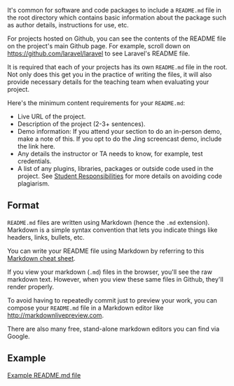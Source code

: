 It's common for software and code packages to include a `README.md` file in the root directory which contains basic information about the package such as author details, instructions for use, etc.

For projects hosted on Github, you can see the contents of the README file on the project's main Github page. For example, scroll down on <https://github.com/laravel/laravel> to see Laravel's README file.

It is required that each of your projects has its own `README.md` file in the root. Not only does this get you in the practice of writing the files, it will also provide necessary details for the teaching team when evaluating your project.

Here's the minimum content requirements for your `README.md`:

* Live URL of the project.
* Description of the project (2-3+ sentences).
* Demo information: If you attend your section to do an in-person demo, make a note of this. If you opt to do the Jing screencast demo, include the link here.
* Any details the instructor or TA needs to know, for example, test credentials.
* A list of any plugins, libraries, packages or outside code used in the project. See [Student Responsibilities](/Student_Responsibilities) for more details on avoiding code plagiarism.
	
## Format

`README.md` files are written using Markdown (hence the `.md` extension). Markdown is a simple syntax convention that lets you indicate things like headers, links, bullets, etc.

You can write your README file using Markdown by referring to this [Markdown cheat sheet](https://github.com/adam-p/markdown-here/wiki/Markdown-Cheatsheet).

If you view your markdown (`.md`) files in the browser, you'll see the raw markdown text. However, when you view these same files in Github, they'll render properly. 

To avoid having to repeatedly commit just to preview your work, you can compose your `README.md` file in a Markdown editor like <http://markdownlivepreview.com>. 

There are also many free, stand-alone markdown editors you can find via Google.
	

## Example
[Example README.md file](https://gist.github.com/susanBuck/d5173196babd1cedfd06)



